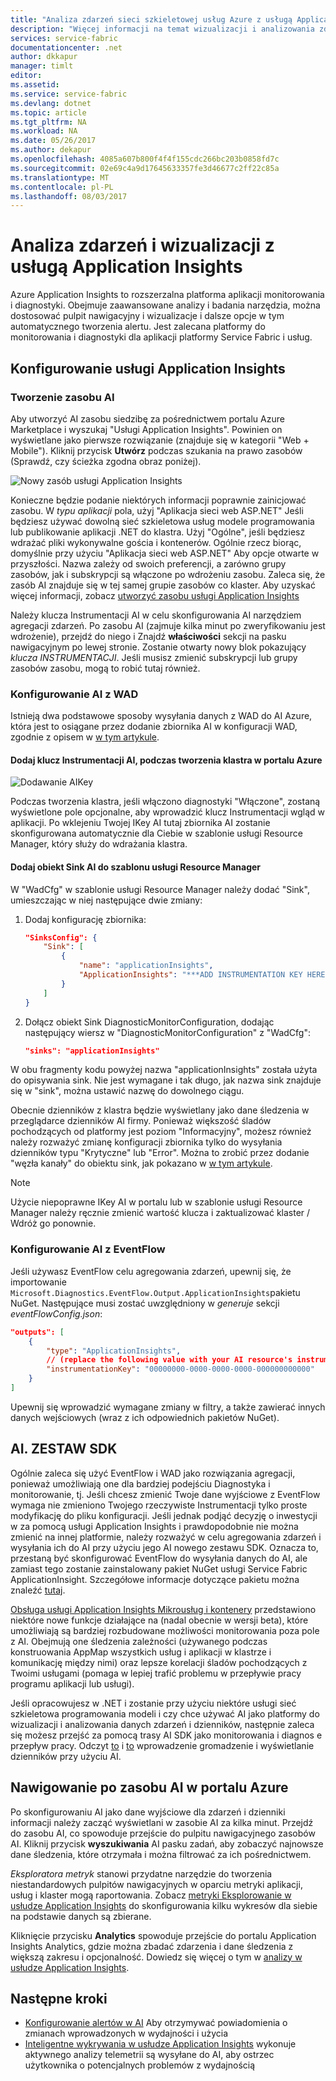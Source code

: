 ```yaml
---
title: "Analiza zdarzeń sieci szkieletowej usług Azure z usługą Application Insights | Dokumentacja firmy Microsoft"
description: "Więcej informacji na temat wizualizacji i analizowania zdarzeń za pomocą usługi Application Insights, monitorowania i diagnostyki klastrów sieci szkieletowej usług Azure."
services: service-fabric
documentationcenter: .net
author: dkkapur
manager: timlt
editor: 
ms.assetid: 
ms.service: service-fabric
ms.devlang: dotnet
ms.topic: article
ms.tgt_pltfrm: NA
ms.workload: NA
ms.date: 05/26/2017
ms.author: dekapur
ms.openlocfilehash: 4085a607b800f4f4f155cdc266bc203b0858fd7c
ms.sourcegitcommit: 02e69c4a9d17645633357fe3d46677c2ff22c85a
ms.translationtype: MT
ms.contentlocale: pl-PL
ms.lasthandoff: 08/03/2017
---
```

# <a name="event-analysis-and-visualization-with-application-insights"></a>Analiza zdarzeń i wizualizacji z usługą Application Insights

Azure Application Insights to rozszerzalna platforma aplikacji monitorowania i diagnostyki. Obejmuje zaawansowane analizy i badania narzędzia, można dostosować pulpit nawigacyjny i wizualizacje i dalsze opcje w tym automatycznego tworzenia alertu. Jest zalecana platformy do monitorowania i diagnostyki dla aplikacji platformy Service Fabric i usług.

## <a name="setting-up-application-insights"></a>Konfigurowanie usługi Application Insights

### <a name="creating-an-ai-resource"></a>Tworzenie zasobu AI

Aby utworzyć AI zasobu siedzibę za pośrednictwem portalu Azure Marketplace i wyszukaj "Usługi Application Insights". Powinien on wyświetlane jako pierwsze rozwiązanie (znajduje się w kategorii "Web + Mobile"). Kliknij przycisk **Utwórz** podczas szukania na prawo zasobów (Sprawdź, czy ścieżka zgodna obraz poniżej).

![Nowy zasób usługi Application Insights](media/service-fabric-diagnostics-event-analysis-appinsights/create-new-ai-resource.png)

Konieczne będzie podanie niektórych informacji poprawnie zainicjować zasobu. W *typu aplikacji* pola, użyj "Aplikacja sieci web ASP.NET" Jeśli będziesz używać dowolną sieć szkieletowa usług modele programowania lub publikowanie aplikacji .NET do klastra. Użyj "Ogólne", jeśli będziesz wdrażać pliki wykonywalne gościa i kontenerów. Ogólnie rzecz biorąc, domyślnie przy użyciu "Aplikacja sieci web ASP.NET" Aby opcje otwarte w przyszłości. Nazwa zależy od swoich preferencji, a zarówno grupy zasobów, jak i subskrypcji są włączone po wdrożeniu zasobu. Zaleca się, że zasób AI znajduje się w tej samej grupie zasobów co klaster. Aby uzyskać więcej informacji, zobacz [utworzyć zasobu usługi Application Insights](../application-insights/app-insights-create-new-resource.md)

Należy klucza Instrumentacji AI w celu skonfigurowania AI narzędziem agregacji zdarzeń. Po zasobu AI (zajmuje kilka minut po zweryfikowaniu jest wdrożenie), przejdź do niego i Znajdź **właściwości** sekcji na pasku nawigacyjnym po lewej stronie. Zostanie otwarty nowy blok pokazujący *klucza INSTRUMENTACJI*. Jeśli musisz zmienić subskrypcji lub grupy zasobów zasobu, mogą to robić tutaj również.

### <a name="configuring-ai-with-wad"></a>Konfigurowanie AI z WAD

Istnieją dwa podstawowe sposoby wysyłania danych z WAD do AI Azure, która jest to osiągane przez dodanie zbiornika AI w konfiguracji WAD, zgodnie z opisem w [w tym artykule](../monitoring-and-diagnostics/azure-diagnostics-configure-application-insights.md).

#### <a name="add-an-ai-instrumentation-key-when-creating-a-cluster-in-azure-portal"></a>Dodaj klucz Instrumentacji AI, podczas tworzenia klastra w portalu Azure

![Dodawanie AIKey](media/service-fabric-diagnostics-event-analysis-appinsights/azure-enable-diagnostics.png)

Podczas tworzenia klastra, jeśli włączono diagnostyki "Włączone", zostaną wyświetlone pole opcjonalne, aby wprowadzić klucz Instrumentacji wgląd w aplikacji. Po wklejeniu Twojej IKey AI tutaj zbiornika AI zostanie skonfigurowana automatycznie dla Ciebie w szablonie usługi Resource Manager, który służy do wdrażania klastra.

#### <a name="add-the-ai-sink-to-the-resource-manager-template"></a>Dodaj obiekt Sink AI do szablonu usługi Resource Manager

W "WadCfg" w szablonie usługi Resource Manager należy dodać "Sink", umieszczając w niej następujące dwie zmiany:

1. Dodaj konfigurację zbiornika:

    ```json
    "SinksConfig": {
        "Sink": [
            {
                "name": "applicationInsights",
                "ApplicationInsights": "***ADD INSTRUMENTATION KEY HERE***"
            }
        ]
    }

    ```

2. Dołącz obiekt Sink DiagnosticMonitorConfiguration, dodając następujący wiersz w "DiagnosticMonitorConfiguration" z "WadCfg":

    ```json
    "sinks": "applicationInsights"
    ```

W obu fragmenty kodu powyżej nazwa "applicationInsights" została użyta do opisywania sink. Nie jest wymagane i tak długo, jak nazwa sink znajduje się w "sink", można ustawić nazwę do dowolnego ciągu.

Obecnie dzienników z klastra będzie wyświetlany jako dane śledzenia w przeglądarce dzienników AI firmy. Ponieważ większość śladów pochodzących od platformy jest poziom "Informacyjny", możesz również należy rozważyć zmianę konfiguracji zbiornika tylko do wysyłania dzienników typu "Krytyczne" lub "Error". Można to zrobić przez dodanie "węzła kanały" do obiektu sink, jak pokazano w [w tym artykule](../monitoring-and-diagnostics/azure-diagnostics-configure-application-insights.md).

>[!NOTE]
>Użycie niepoprawne IKey AI w portalu lub w szablonie usługi Resource Manager należy ręcznie zmienić wartość klucza i zaktualizować klaster / Wdróż go ponownie. 

### <a name="configuring-ai-with-eventflow"></a>Konfigurowanie AI z EventFlow

Jeśli używasz EventFlow celu agregowania zdarzeń, upewnij się, że importowanie `Microsoft.Diagnostics.EventFlow.Output.ApplicationInsights`pakietu NuGet. Następujące musi zostać uwzględniony w *generuje* sekcji *eventFlowConfig.json*:

```json
"outputs": [
    {
        "type": "ApplicationInsights",
        // (replace the following value with your AI resource's instrumentation key)
        "instrumentationKey": "00000000-0000-0000-0000-000000000000"
    }
]
```

Upewnij się wprowadzić wymagane zmiany w filtry, a także zawierać innych danych wejściowych (wraz z ich odpowiednich pakietów NuGet).

## <a name="aisdk"></a>AI. ZESTAW SDK

Ogólnie zaleca się użyć EventFlow i WAD jako rozwiązania agregacji, ponieważ umożliwiają one dla bardziej podejściu Diagnostyka i monitorowanie, tj. Jeśli chcesz zmienić Twoje dane wyjściowe z EventFlow wymaga nie zmieniono Twojego rzeczywiste Instrumentacji tylko proste modyfikację do pliku konfiguracji. Jeśli jednak podjąć decyzję o inwestycji w za pomocą usługi Application Insights i prawdopodobnie nie można zmienić na innej platformie, należy rozważyć w celu agregowania zdarzeń i wysyłania ich do AI przy użyciu jego AI nowego zestawu SDK. Oznacza to, przestaną być skonfigurować EventFlow do wysyłania danych do AI, ale zamiast tego zostanie zainstalowany pakiet NuGet usługi Service Fabric ApplicationInsight. Szczegółowe informacje dotyczące pakietu można znaleźć [tutaj](https://github.com/Microsoft/ApplicationInsights-ServiceFabric).

[Obsługa usługi Application Insights Mikrousług i kontenery](https://azure.microsoft.com/app-insights-microservices/) przedstawiono niektóre nowe funkcje działające na (nadal obecnie w wersji beta), które umożliwiają są bardziej rozbudowane możliwości monitorowania poza pole z AI. Obejmują one śledzenia zależności (używanego podczas konstruowania AppMap wszystkich usług i aplikacji w klastrze i komunikację między nimi) oraz lepsze korelacji śladów pochodzących z Twoimi usługami (pomaga w lepiej trafić problemu w przepływie pracy programu aplikacji lub usługi).

Jeśli opracowujesz w .NET i zostanie przy użyciu niektóre usługi sieć szkieletowa programowania modeli i czy chce używać AI jako platformy do wizualizacji i analizowania danych zdarzeń i dzienników, następnie zaleca się możesz przejść za pomocą trasy AI SDK jako monitorowania i diagnos e przepływ pracy. Odczyt [to](../application-insights/app-insights-asp-net-more.md) i [to](../application-insights/app-insights-asp-net-trace-logs.md) wprowadzenie gromadzenie i wyświetlanie dzienników przy użyciu AI.

## <a name="navigating-the-ai-resource-in-azure-portal"></a>Nawigowanie po zasobu AI w portalu Azure

Po skonfigurowaniu AI jako dane wyjściowe dla zdarzeń i dzienniki informacji należy zacząć wyświetlani w zasobie AI za kilka minut. Przejdź do zasobu AI, co spowoduje przejście do pulpitu nawigacyjnego zasobów AI. Kliknij przycisk **wyszukiwania** AI pasku zadań, aby zobaczyć najnowsze dane śledzenia, które otrzymała i można filtrować za ich pośrednictwem.

*Eksploratora metryk* stanowi przydatne narzędzie do tworzenia niestandardowych pulpitów nawigacyjnych w oparciu metryki aplikacji, usług i klaster mogą raportowania. Zobacz [metryki Eksplorowanie w usłudze Application Insights](../application-insights/app-insights-metrics-explorer.md) do skonfigurowania kilku wykresów dla siebie na podstawie danych są zbierane.

Kliknięcie przycisku **Analytics** spowoduje przejście do portalu Application Insights Analytics, gdzie można zbadać zdarzenia i dane śledzenia z większą zakresu i opcjonalność. Dowiedz się więcej o tym w [analizy w usłudze Application Insights](../application-insights/app-insights-analytics.md).

## <a name="next-steps"></a>Następne kroki

* [Konfigurowanie alertów w AI](../application-insights/app-insights-alerts.md) Aby otrzymywać powiadomienia o zmianach wprowadzonych w wydajności i użycia
* [Inteligentne wykrywania w usłudze Application Insights](../application-insights/app-insights-proactive-diagnostics.md) wykonuje aktywnego analizy telemetrii są wysyłane do AI, aby ostrzec użytkownika o potencjalnych problemów z wydajnością